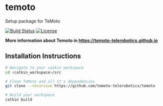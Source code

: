 # temoto
Setup package for TeMoto

[![Build Status](https://travis-ci.org/temoto-telerobotics/temoto.svg?branch=master)](https://travis-ci.org/temoto-telerobotics/temoto)
[![License](https://img.shields.io/badge/License-Apache%202.0-blue.svg)](https://opensource.org/licenses/Apache-2.0)

**More information about Temoto in https://temoto-telerobotics.github.io**

## Installation Instructions

``` bash
# Navigate to your catkin workspace
cd <catkin_workspace>/src

# Clone TeMoto and all it's dependencies
git clone --recursive https://github.com/temoto-telerobotics/temoto

# Build your workspace
catkin build
``` 
